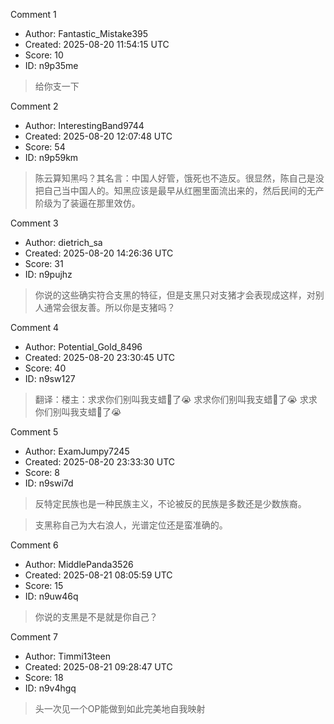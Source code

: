 Comment 1

- Author: Fantastic_Mistake395
- Created: 2025-08-20 11:54:15 UTC
- Score: 10
- ID: n9p35me

> 给你支一下

Comment 2

- Author: InterestingBand9744
- Created: 2025-08-20 12:07:48 UTC
- Score: 54
- ID: n9p59km

> 陈云算知黑吗？其名言：中国人好管，饿死也不造反。很显然，陈自己是没把自己当中国人的。知黑应该是最早从红圈里面流出来的，然后民间的无产阶级为了装逼在那里效仿。

Comment 3

- Author: dietrich_sa
- Created: 2025-08-20 14:26:36 UTC
- Score: 31
- ID: n9pujhz

> 你说的这些确实符合支黑的特征，但是支黑只对支猪才会表现成这样，对别人通常会很友善。所以你是支猪吗？

Comment 4

- Author: Potential_Gold_8496
- Created: 2025-08-20 23:30:45 UTC
- Score: 40
- ID: n9sw127

> 翻译：楼主：求求你们别叫我支蜡🐷了😭 求求你们别叫我支蜡🐷了😭 求求你们别叫我支蜡🐷了😭

Comment 5

- Author: ExamJumpy7245
- Created: 2025-08-20 23:33:30 UTC
- Score: 8
- ID: n9swi7d

> 反特定民族也是一种民族主义，不论被反的民族是多数还是少数族裔。

> 支黑称自己为大右浪人，光谱定位还是蛮准确的。

Comment 6

- Author: MiddlePanda3526
- Created: 2025-08-21 08:05:59 UTC
- Score: 15
- ID: n9uw46q

> 你说的支黑是不是就是你自己？

Comment 7

- Author: Timmi13teen
- Created: 2025-08-21 09:28:47 UTC
- Score: 18
- ID: n9v4hgq

> 头一次见一个OP能做到如此完美地自我映射
